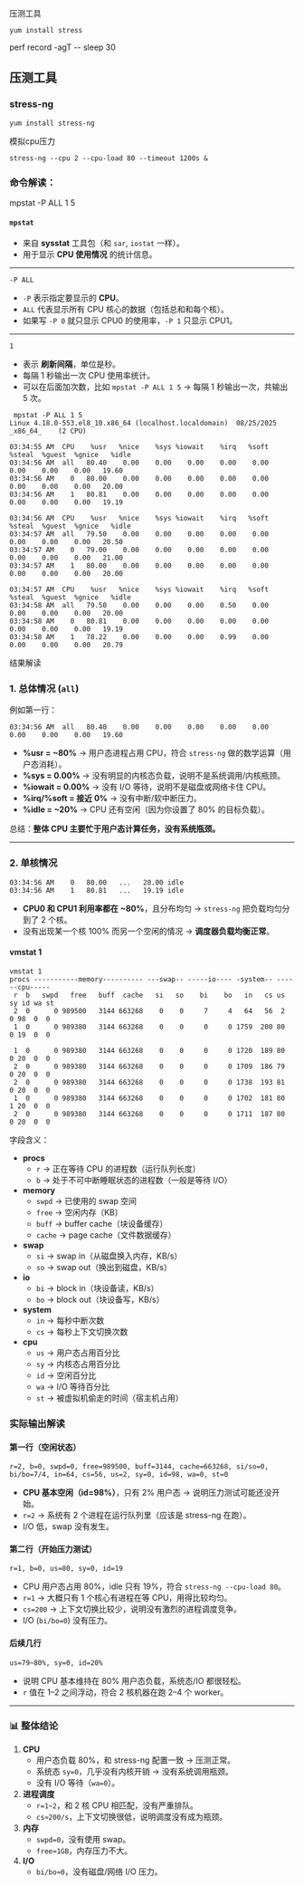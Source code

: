 压测工具

```
yum install stress
```



perf record -agT -- sleep 30



## 压测工具

### stress-ng 

```
yum install stress-ng
```

模拟cpu压力

```
stress-ng --cpu 2 --cpu-load 80 --timeout 1200s &
```

### 命令解读：

 mpstat -P ALL 1 5

#### `mpstat`

- 来自 **sysstat** 工具包（和 `sar`, `iostat` 一样）。
- 用于显示 **CPU 使用情况** 的统计信息。

------

`-P ALL`

- `-P` 表示指定要显示的 **CPU**。
- `ALL` 代表显示所有 CPU 核心的数据（包括总和和每个核）。
- 如果写 `-P 0` 就只显示 CPU0 的使用率，`-P 1` 只显示 CPU1。

------

 `1`

- 表示 **刷新间隔**，单位是秒。
- 每隔 1 秒输出一次 CPU 使用率统计。
- 可以在后面加次数，比如 `mpstat -P ALL 1 5` → 每隔 1 秒输出一次，共输出 5 次。

```
 mpstat -P ALL 1 5
Linux 4.18.0-553.el8_10.x86_64 (localhost.localdomain) 	08/25/2025 	_x86_64_	(2 CPU)

03:34:55 AM  CPU    %usr   %nice    %sys %iowait    %irq   %soft  %steal  %guest  %gnice   %idle
03:34:56 AM  all   80.40    0.00    0.00    0.00    0.00    0.00    0.00    0.00    0.00   19.60
03:34:56 AM    0   80.00    0.00    0.00    0.00    0.00    0.00    0.00    0.00    0.00   20.00
03:34:56 AM    1   80.81    0.00    0.00    0.00    0.00    0.00    0.00    0.00    0.00   19.19

03:34:56 AM  CPU    %usr   %nice    %sys %iowait    %irq   %soft  %steal  %guest  %gnice   %idle
03:34:57 AM  all   79.50    0.00    0.00    0.00    0.00    0.00    0.00    0.00    0.00   20.50
03:34:57 AM    0   79.00    0.00    0.00    0.00    0.00    0.00    0.00    0.00    0.00   21.00
03:34:57 AM    1   80.00    0.00    0.00    0.00    0.00    0.00    0.00    0.00    0.00   20.00

03:34:57 AM  CPU    %usr   %nice    %sys %iowait    %irq   %soft  %steal  %guest  %gnice   %idle
03:34:58 AM  all   79.50    0.00    0.00    0.00    0.50    0.00    0.00    0.00    0.00   20.00
03:34:58 AM    0   80.81    0.00    0.00    0.00    0.00    0.00    0.00    0.00    0.00   19.19
03:34:58 AM    1   78.22    0.00    0.00    0.00    0.99    0.00    0.00    0.00    0.00   20.79

```

 结果解读

### **1. 总体情况 (`all`)**

例如第一行：

```
03:34:56 AM  all   80.40    0.00    0.00    0.00    0.00    0.00    0.00    0.00    0.00   19.60
```

- **%usr = ~80%** → 用户态进程占用 CPU，符合 `stress-ng` 做的数学运算（用户态消耗）。
- **%sys = 0.00%** → 没有明显的内核态负载，说明不是系统调用/内核瓶颈。
- **%iowait = 0.00%** → 没有 I/O 等待，说明不是磁盘或网络卡住 CPU。
- **%irq/%soft = 接近 0%** → 没有中断/软中断压力。
- **%idle = ~20%** → CPU 还有空闲（因为你设置了 80% 的目标负载）。

总结：**整体 CPU 主要忙于用户态计算任务，没有系统瓶颈。**

------

### **2. 单核情况**

```
03:34:56 AM    0   80.00   ...   20.00 idle
03:34:56 AM    1   80.81   ...   19.19 idle
```

- **CPU0 和 CPU1 利用率都在 ~80%**，且分布均匀 → `stress-ng` 把负载均匀分到了 2 个核。
- 没有出现某一个核 100% 而另一个空闲的情况 → **调度器负载均衡正常**。



#### vmstat 1

```
vmstat 1
procs -----------memory---------- ---swap-- -----io---- -system-- ------cpu-----
 r  b   swpd   free   buff  cache   si   so    bi    bo   in   cs us sy id wa st
 2  0      0 989500   3144 663268    0    0     7     4   64   56  2  0 98  0  0
 1  0      0 989380   3144 663268    0    0     0     0 1759  200 80  0 19  0  0

 1  0      0 989380   3144 663268    0    0     0     0 1720  189 80  0 20  0  0
 2  0      0 989380   3144 663268    0    0     0     0 1709  186 79  0 20  0  0
 2  0      0 989380   3144 663268    0    0     0     0 1738  193 81  0 20  0  0
 1  0      0 989380   3144 663268    0    0     0     0 1702  181 80  1 20  0  0
 2  0      0 989380   3144 663268    0    0     0     0 1711  187 80  0 20  0  0
```

字段含义：

- **procs**
  - `r` → 正在等待 CPU 的进程数（运行队列长度）
  - `b` → 处于不可中断睡眠状态的进程数（一般是等待 I/O）
- **memory**
  - `swpd` → 已使用的 swap 空间
  - `free` → 空闲内存（KB）
  - `buff` → buffer cache（块设备缓存）
  - `cache` → page cache（文件数据缓存）
- **swap**
  - `si` → swap in（从磁盘换入内存，KB/s）
  - `so` → swap out（换出到磁盘，KB/s）
- **io**
  - `bi` → block in（块设备读，KB/s）
  - `bo` → block out（块设备写，KB/s）
- **system**
  - `in` → 每秒中断次数
  - `cs` → 每秒上下文切换次数
- **cpu**
  - `us` → 用户态占用百分比
  - `sy` → 内核态占用百分比
  - `id` → 空闲百分比
  - `wa` → I/O 等待百分比
  - `st` → 被虚拟机偷走的时间（宿主机占用）

### **实际输出解读**

#### 第一行（空闲状态）

```
r=2, b=0, swpd=0, free=989500, buff=3144, cache=663268, si/so=0, bi/bo=7/4, in=64, cs=56, us=2, sy=0, id=98, wa=0, st=0
```

- **CPU 基本空闲（id=98%）**，只有 2% 用户态 → 说明压力测试可能还没开始。
- `r=2` → 系统有 2 个进程在运行队列里（应该是 stress-ng 在跑）。
- I/O 低，swap 没有发生。

#### 第二行（开始压力测试）

```
r=1, b=0, us=80, sy=0, id=19
```

- CPU 用户态占用 80%，idle 只有 19%，符合 `stress-ng --cpu-load 80`。
- `r=1` → 大概只有 1 个核心有进程在等 CPU，用得比较均匀。
- `cs=200` → 上下文切换比较少，说明没有激烈的进程调度竞争。
- I/O (`bi/bo=0`) 没有压力。

#### 后续几行

```
us=79~80%, sy=0, id=20%
```

- 说明 CPU 基本维持在 80% 用户态负载，系统态/IO 都很轻松。
- `r` 值在 1–2 之间浮动，符合 2 核机器在跑 2–4 个 worker。

------

### 📊 **整体结论**

1. **CPU**
   - 用户态负载 80%，和 stress-ng 配置一致 → 压测正常。
   - 系统态 `sy=0`，几乎没有内核开销 → 没有系统调用瓶颈。
   - 没有 I/O 等待（`wa=0`）。
2. **进程调度**
   - `r=1~2`，和 2 核 CPU 相匹配，没有严重排队。
   - `cs≈200/s`，上下文切换很低，说明调度没有成为瓶颈。
3. **内存**
   - `swpd=0`，没有使用 swap。
   - `free≈1GB`，内存压力不大。
4. **I/O**
   - `bi/bo≈0`，没有磁盘/网络 I/O 压力。